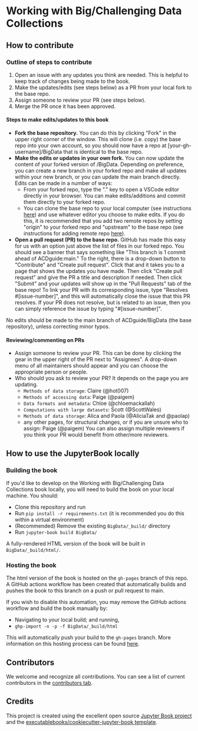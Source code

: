 # Working with Big/Challenging Data Collections

## How to contribute

### Outline of steps to contribute
1. Open an issue with any updates you think are needed. This is helpful to keep track of changes being made to the book.
2. Make the updates/edits (see steps below) as a PR from your local fork to the base repo.
3. Assign someone to review your PR (see steps below). 
4. Merge the PR once it has been approved.

#### Steps to make edits/updates to this book
- **Fork the base repository.** You can do this by clicking "Fork" in the upper right corner of the window. This will clone (i.e. copy) the base repo into your own account, so you should now have a repo at [your-gh-username]/BigData that is identical to the base repo.
- **Make the edits or updates in your own fork.** You can now update the content of your forked version of /BigData. Depending on preference, you can create a new branch in your forked repo and make all updates within your new branch, or you can update the main branch directly. Edits can be made in a number of ways:
  - From your forked repo, type the "." key to open a VSCode editor directly in your browser. You can make edits/additions and commit them directly to your forked repo.
  - You can clone the base repo to your local computer (see instructions [here](https://docs.github.com/en/repositories/creating-and-managing-repositories/cloning-a-repository)) and use whatever editor you choose to make edits. If you do this, it is recommended that you add two remote repos by setting "origin" to your forked repo and "upstream" to the base repo (see instructions for adding remote repo [here](https://docs.github.com/en/get-started/getting-started-with-git/managing-remote-repositories)). 
- **Open a pull request (PR) to the base repo.** GitHub has made this easy for us with an option just above the list of files in our forked repo. You should see a banner that says something like "This branch is 1 commit ahead of ACDguide:main." To the right, there is a drop-down button to "Contribute" and "Create pull request". Click that and it takes you to a page that shows the updates you have made. Then click "Create pull request" and give the PR a title and description if needed. Then click "Submit" and your updates will show up in the "Pull Requests" tab of the base repo! To link your PR with its corresponding issue, type "Resolves #[issue-number]", and this will automatically close the issue that this PR resolves. If your PR does not resolve, but is related to an issue, then you can simply reference the issue by typing "#[issue-number]".

<div class="alert alert-primary" role="alert">
  No edits should be made to the main branch of ACDguide/BigData (the base repository), unless correcting minor typos.
</div>

#### Reviewing/commenting on PRs
- Assign someone to review your PR. This can be done by clicking the gear in the upper right of the PR next to "Assignees". A drop-down menu of all maintainers should appear and you can choose the appropriate person or people.
- Who should you ask to review your PR? It depends on the page you are updating.
  - `Methods of data storage`: Claire (@hot007)
  - `Methods of accessing data`: Paige (@paigem)
  - `Data formats and metadata`: Chloe (@chloemackallah)
  - `Computations with large datasets`: Scott (@ScottWales)
  - `Methods of data storage`: Alica and Paola (@AliciaTak and @paolap)
  - any other pages, for structural changes, or if you are unsure who to assign: Paige (@paigem)
You can also assign multiple reviewers if you think your PR would benefit from other/more reviewers.


## How to use the JupyterBook locally

### Building the book

If you'd like to develop on the Working with Big/Challenging Data Collections book locally, you will need to build the book on your local machine. You should:

- Clone this repository and run
- Run `pip install -r requirements.txt` (it is recommended you do this within a virtual environment)
- (Recommended) Remove the existing `BigData/_build/` directory
- Run `jupyter-book build BigData/`

A fully-rendered HTML version of the book will be built in `BigData/_build/html/`.

### Hosting the book

The html version of the book is hosted on the `gh-pages` branch of this repo. A GitHub actions workflow has been created that automatically builds and pushes the book to this branch on a push or pull request to main.

If you wish to disable this automation, you may remove the GitHub actions workflow and build the book manually by:

- Navigating to your local build; and running,
- `ghp-import -n -p -f BigData/_build/html`

This will automatically push your build to the `gh-pages` branch. More information on this hosting process can be found [here](https://jupyterbook.org/publish/gh-pages.html#manually-host-your-book-with-github-pages).

## Contributors

We welcome and recognize all contributions. You can see a list of current contributors in the [contributors tab](https://github.com/ACDguide/BigData/graphs/contributors).

## Credits

This project is created using the excellent open source [Jupyter Book project](https://jupyterbook.org/) and the [executablebooks/cookiecutter-jupyter-book template](https://github.com/executablebooks/cookiecutter-jupyter-book).
